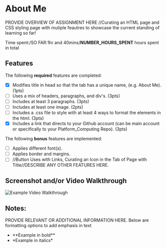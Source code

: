 # About Me

PROVIDE OVERVIEW OF ASSIGNMENT HERE
//Curating an HTML page and CSS styling page with mutiple feautres to showcase the current standing of learning so far!

Time spent:/SO FAR:1hr and 40mins/**NUMBER_HOURS_SPENT** hours spent in total

## Features

The following **required** features are completed:

- [x] Modifies title in head so that the tab has a unique name, (e.g. About Me). (1pts)
- [ ] Uses a mix of headers, paragraphs, and div's. (3pts)
- [ ] Includes at least 3 paragraphs. (3pts)
- [ ] Includes at least one image. (2pts)
- [ ] Includes a .css file to style with at least 4 ways to format the elements in the html. (3pts)
- [x] Includes a link that directs to your Github account (can be main account or specifically to your Platform_Computing Repo). (3pts)

The following **bonus** features are implemented:

- [ ] Applies different font(s). 
- [ ] Applies border and margins. 
- [ ] //Button Uses with Links, Curating an Icon in the Tab of Page with Title//DESCRIBE ANY OTHER FEATURES HERE. 

## Screenshot and/or Video Walkthrough

<img src="[Screenshot 1](https://github.com/michilcutt/Platform_Computing/assets/145288129/5bf026d6-1514-4a29-bda3-2760fea3e070)" title='Example Video Walkthrough' width='' alt='Example Video Walkthrough' />


## Notes:
PROVIDE RELEVANT OR ADDITIONAL INFORMATION HERE. Below are formatting options to add emphasis in text
<ul>
  <li>**Example in bold**</li>
  <li>*Example in italics*</li>
</ul>
